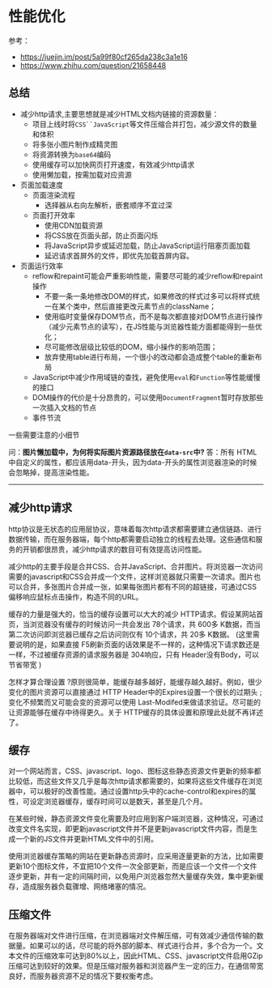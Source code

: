 性能优化
===

参考：
* https://juejin.im/post/5a99f80cf265da238c3a1e16
* https://www.zhihu.com/question/21658448

## 总结
* 减少http请求,主要思想就是减少HTML文档内链接的资源数量：
    * 项目上线时将`CSS``JavaScript`等文件压缩合并打包，减少源文件的数量和体积
    * 将多张小图片制作成精灵图
    * 将资源转换为`base64`编码
    * 使用缓存可以加快网页打开速度，有效减少http请求
    * 使用懒加载，按需加载对应资源
* 页面加载速度
    * 页面渲染流程
        * 选择器从右向左解析，嵌套顺序不宜过深
    * 页面打开效率 
        * 使用CDN加载资源
        * 将CSS放在页面头部，防止页面闪烁
        * 将JavaScript异步或延迟加载，防止JavaScript运行阻塞页面加载
        * 延迟请求首屏外的文件，即优先加载首屏内容。
* 页面运行效率
    * reflow和repaint可能会严重影响性能，需要尽可能的减少reflow和repaint操作
        * 不要一条一条地修改DOM的样式，如果修改的样式过多可以将样式统一在某个类中，然后直接更改元素节点的className；
        * 使用临时变量保存DOM节点，而不是每次都直接对DOM节点进行操作（减少元素节点的读写），在JS性能与浏览器性能方面都能得到一些优化；
        * 尽可能修改层级比较低的DOM，缩小操作的影响范围；
        * 放弃使用table进行布局，一个很小的改动都会造成整个table的重新布局
    * JavaScript中减少作用域链的查找，避免使用`eval`和`Function`等性能缓慢的接口
    * DOM操作的代价是十分昂贵的，可以使用`DocumentFragment`暂时存放那些一次插入文档的节点
    * 事件节流


一些需要注意的小细节

问：**图片懒加载中，为何将实际图片资源路径放在`data-src`中?**
答：所有 HTML 中自定义的属性，都应该用data-开头，因为data-开头的属性浏览器渲染的时候会忽略掉，提高渲染性能。


----------------------

## 减少http请求
http协议是无状态的应用层协议，意味着每次http请求都需要建立通信链路、进行数据传输，而在服务器端，每个http都需要启动独立的线程去处理。这些通信和服务的开销都很昂贵，减少http请求的数目可有效提高访问性能。

减少http的主要手段是合并CSS、合并JavaScript、合并图片。将浏览器一次访问需要的javascript和CSS合并成一个文件，这样浏览器就只需要一次请求。图片也可以合并，多张图片合并成一张，如果每张图片都有不同的超链接，可通过CSS偏移响应鼠标点击操作，构造不同的URL。

缓存的力量是强大的，恰当的缓存设置可以大大的减少 HTTP请求。假设某网站首页，当浏览器没有缓存的时候访问一共会发出 78个请求，共 600多 K数据，而当第二次访问即浏览器已缓存之后访问则仅有 10个请求，共 20多 K数据。 (这里需要说明的是，如果直接 F5刷新页面的话效果是不一样的，这种情况下请求数还是一样，不过被缓存资源的请求服务器是 304响应，只有 Header没有Body，可以节省带宽 )

怎样才算合理设置 ?原则很简单，能缓存越多越好，能缓存越久越好。例如，很少变化的图片资源可以直接通过 HTTP Header中的Expires设置一个很长的过期头 ;变化不频繁而又可能会变的资源可以使用 Last-Modifed来做请求验证。尽可能的让资源能够在缓存中待得更久。关于 HTTP缓存的具体设置和原理此处就不再详述了。

## 缓存
对一个网站而言，CSS、javascript、logo、图标这些静态资源文件更新的频率都比较低，而这些文件又几乎是每次http请求都需要的，如果将这些文件缓存在浏览器中，可以极好的改善性能。通过设置http头中的cache-control和expires的属性，可设定浏览器缓存，缓存时间可以是数天，甚至是几个月。

在某些时候，静态资源文件变化需要及时应用到客户端浏览器，这种情况，可通过改变文件名实现，即更新javascript文件并不是更新javascript文件内容，而是生成一个新的JS文件并更新HTML文件中的引用。

使用浏览器缓存策略的网站在更新静态资源时，应采用逐量更新的方法，比如需要更新10个图标文件，不宜把10个文件一次全部更新，而是应该一个文件一个文件逐步更新，并有一定的间隔时间，以免用户浏览器忽然大量缓存失效，集中更新缓存，造成服务器负载骤增、网络堵塞的情况。


## 压缩文件
在服务器端对文件进行压缩，在浏览器端对文件解压缩，可有效减少通信传输的数据量。如果可以的话，尽可能的将外部的脚本、样式进行合并，多个合为一个。文本文件的压缩效率可达到80%以上，因此HTML、CSS、javascript文件启用GZip压缩可达到较好的效果。但是压缩对服务器和浏览器产生一定的压力，在通信带宽良好，而服务器资源不足的情况下要权衡考虑。